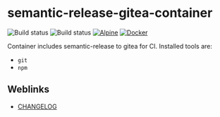 # semantic-release-gitea-container

![Build status](https://github.com/deeagle/semantic-release-gitea-container/workflows/CI/badge.svg)
![Build status](https://github.com/deeagle/semantic-release-gitea-container/workflows/Release%20version/badge.svg)
[![Alpine](https://img.shields.io/badge/Alpine_Linux-0D597F?style=flat-square&logo=alpine-linux&logoColor=white)](https://img.shields.io/badge/Alpine_Linux-0D597F?style=flat-square&logo=alpine-linux&logoColor=white)
[![Docker](https://badgen.net/badge/icon/docker?icon=docker&label)](https://hub.docker.com/r/docdee/semantic-release-gitea)

Container includes semantic-release to gitea for CI.
Installed tools are:

- `git`
- `npm`

## Weblinks

- [CHANGELOG](CHANGELOG.md)

